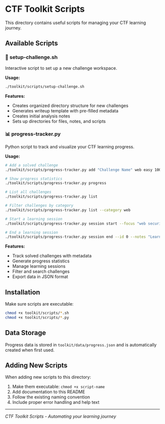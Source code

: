 # CTF Toolkit Scripts

This directory contains useful scripts for managing your CTF learning journey.

## Available Scripts

### 🚀 setup-challenge.sh
Interactive script to set up a new challenge workspace.

**Usage:**
```bash
./toolkit/scripts/setup-challenge.sh
```

**Features:**
- Creates organized directory structure for new challenges
- Generates writeup template with pre-filled metadata
- Creates initial analysis notes
- Sets up directories for files, notes, and scripts

### 📊 progress-tracker.py
Python script to track and visualize your CTF learning progress.

**Usage:**
```bash
# Add a solved challenge
./toolkit/scripts/progress-tracker.py add "Challenge Name" web easy 100 "Platform Name"

# Show progress statistics
./toolkit/scripts/progress-tracker.py progress

# List all challenges
./toolkit/scripts/progress-tracker.py list

# Filter challenges by category
./toolkit/scripts/progress-tracker.py list --category web

# Start a learning session
./toolkit/scripts/progress-tracker.py session start --focus "web security"

# End a learning session
./toolkit/scripts/progress-tracker.py session end --id 0 --notes "Learned about SQL injection"
```

**Features:**
- Track solved challenges with metadata
- Generate progress statistics
- Manage learning sessions
- Filter and search challenges
- Export data in JSON format

## Installation

Make sure scripts are executable:
```bash
chmod +x toolkit/scripts/*.sh
chmod +x toolkit/scripts/*.py
```

## Data Storage

Progress data is stored in `toolkit/data/progress.json` and is automatically created when first used.

## Adding New Scripts

When adding new scripts to this directory:
1. Make them executable: `chmod +x script-name`
2. Add documentation to this README
3. Follow the existing naming convention
4. Include proper error handling and help text

---
*CTF Toolkit Scripts - Automating your learning journey*
